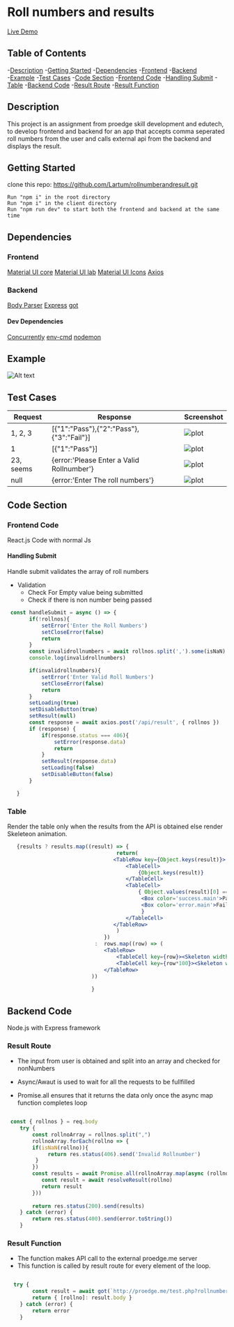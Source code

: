 # Roll numbers and results

<a href='https://rollnoandresult.herokuapp.com'>Live Demo</a>

## Table of Contents

 -[Description](#description)
 -[Getting Started](#getting-started)
 -[Dependencies](#dependencies)
    -[Frontend](#fronted)
    -[Backend](#backend)    
 -[Example](#example)
 -[Test Cases](#test-cases) 
 -[Code Section](#code-section)
    -[Frontend Code](#frontend-code)
      -[Handling Submit](#handle-submit)
      -[Table](#table)
    -[Backend Code](#backend-code)
      -[Result Route](#result-route)
      -[Result Function](#result-function)
       
## Description

This project is an assignment from proedge skill development and edutech, to develop frontend and backend for an app that accepts comma seperated roll numbers from the user and calls external api from the backend and displays the result.

## Getting Started
clone this repo: https://github.com/Lartum/rollnumberandresult.git
```
Run "npm i" in the root directory
Run "npm i" in the client directory
Run "npm run dev" to start both the frontend and backend at the same time

```
## Dependencies

### Frontend
<a href='https://material-ui.com/getting-started/installation/'>Material UI core</a>
<a href='https://material-ui.com/components/about-the-lab/'>Material UI lab</a>
<a href='https://material-ui.com/components/material-icons/'>Material UI Icons</a>
<a href='https://github.com/axios/axios'>Axios</a>

### Backend
<a href='https://www.npmjs.com/package/body-parser'>Body Parser</a>
<a href='https://expressjs.com/'>Express</a>
<a href='https://www.npmjs.com/package/got'>got</a>

#### Dev Dependencies
<a href='https://www.npmjs.com/package/concurrently'>Concurrently</a>
<a href='https://www.npmjs.com/package/env-cmd'>env-cmd</a>
<a href='https://nodemon.io/'>nodemon</a>

## Example
![Alt text](example.gif)

## Test Cases
  Request  | Response | Screenshot
 --------- | -------- | ----------
 1, 2, 3    | [{"1":"Pass"},{"2":"Pass"},{"3":"Fail"}] | ![plot](test1.png)
 1          | [{"1":"Pass"}]                           | ![plot](test2.png)
 23, seems  | {error:'Please Enter a Valid Rollnumber'} | ![plot](test3.png)
 null       | {error:'Enter The roll numbers'}          | ![plot](test4.png)


 ## Code Section

 ### Frontend Code
 React.js Code with normal Js 

 #### Handling Submit
 Handle submit validates the array of roll numbers 
 * Validation
    * Check For Empty value being submitted
    * Check if there is non number being passed
 ```js
  const handleSubmit = async () => {
        if(!rollnos){
            setError('Enter the Roll Numbers')
            setCloseError(false)
            return
        }
        const invalidrollnumbers = await rollnos.split(',').some(isNaN)
        console.log(invalidrollnumbers)

        if(invalidrollnumbers){
            setError('Enter Valid Roll Numbers')
            setCloseError(false)
            return
        }
        setLoading(true)
        setDisableButton(true)
        setResult(null)
        const response = await axios.post('/api/result', { rollnos })
        if (response) {
            if(response.status === 406){
                setError(response.data)
                return
            }
            setResult(response.data)
            setLoading(false)
            setDisableButton(false)
        }

    }
 ```

 ### Table
 Render the table only when the results from the API is obtained else render Skeleteon animation.

 ```jsx
    {results ? results.map((result) => {
                                    return(
                                   <TableRow key={Object.keys(result)}>
                                       <TableCell>
                                           {Object.keys(result)}
                                       </TableCell>
                                       <TableCell>
                                           { Object.values(result)[0] === 'Pass' ? 
                                            <Box color='success.main'>Pass</Box> :
                                            <Box color='error.main'>Fail</Box>
                                            }
                                       </TableCell>
                                   </TableRow>
                                    )
                                })
                             :  rows.map((row) => (
                                <TableRow>
                                    <TableCell key={row}><Skeleton width="20%"/></TableCell>
                                    <TableCell key={row*100}><Skeleton width="20%"/></TableCell>
                                </TableRow>
                            ))
                                   
                            }

 ```

## Backend Code
Node.js with Express framework

### Result Route
* The input from user is obtained and split into an array and  checked for nonNumbers

* Async/Awaut is used to wait for all the requests to be fullfilled 

* Promise.all ensures that it returns the data only once the async map function completes loop
```js

 const { rollnos } = req.body
    try {
        const rollnoArray = rollnos.split(",")
        rollnoArray.forEach(rollno => {
        if(isNaN(rollno)){
             return res.status(406).send('Invalid Rollnumber')
         }
        })
        const results = await Promise.all(rollnoArray.map(async (rollno) => {
           const result = await resolveResult(rollno)
           return result
        }))
        
        return res.status(200).send(results)                 
    } catch (error) {
        return res.status(400).send(error.toString())
    }

```

### Result Function
* The function makes API call to the external proedge.me server
* This function is called by result route for every element of the loop.
```js

  try {
        const result = await got(`http://proedge.me/test.php?rollnumber=${rollno}`)
        return { [rollno]: result.body }
    } catch (error) {
        return error
    }

```